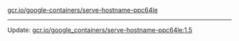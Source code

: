 [gcr.io/google-containers/serve-hostname-ppc64le](https://hub.docker.com/r/cruse/serve-hostname-ppc64le/tags/) 

----
Update: [gcr.io/google_containers/serve-hostname-ppc64le:1.5](https://hub.docker.com/r/cruse/serve-hostname-ppc64le/tags/)

